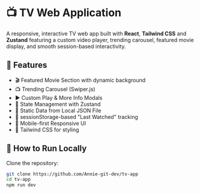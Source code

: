 # 📺 TV Web Application

A responsive, interactive TV web app built with **React**, **Tailwind CSS** and **Zustand** featuring a custom video player, trending carousel, featured movie display, and smooth session-based interactivity.

## 🚀 Features

- 🎬 Featured Movie Section with dynamic background
- 📺 Trending Carousel (Swiper.js)
- ▶️ Custom Play & More Info Modals
- 🧠 State Management with Zustand
- 📄 Static Data from Local JSON File
- 💾 sessionStorage-based "Last Watched" tracking
- 📱 Mobile-first Responsive UI
- 🎨 Tailwind CSS for styling

## 🧪 How to Run Locally

Clone the repository:

````bash
git clone https://github.com/Annie-git-dev/tv-app
cd tv-app
npm run dev